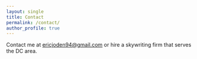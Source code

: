 ```yaml
---
layout: single
title: Contact
permalink: /contact/
author_profile: true
---
```


Contact me at
ericjoden94@gmail.com or hire a skywriting firm that serves the DC area.
